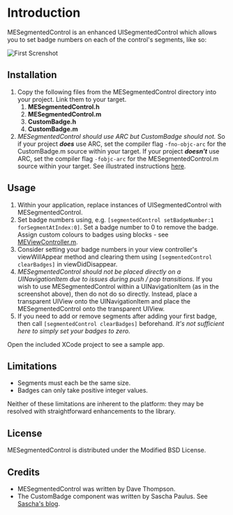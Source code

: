Introduction
=========================

MESegmentedControl is an enhanced UISegmentedControl which allows you to set badge numbers on each of the control's segments, like so:

![First Screnshot](/dave-thompson/MESegmentedControl/raw/master/SampleScreenShot.png)

Installation
-------------------------

1. Copy the following files from the MESegmentedControl directory into your project. Link them to your target.
    1. **MESegmentedControl.h** 
    1. **MESegmentedControl.m**
    1. **CustomBadge.h**
    1. **CustomBadge.m**
1. _MESegmentedControl should use ARC but CustomBadge should not._ So if your project **_does_** use ARC, set the compiler flag `-fno-objc-arc` for the CustomBadge.m source within your target. If your project **_doesn't_** use ARC, set the compiler flag `-fobjc-arc` for the MESegmentedControl.m source within your target. See illustrated instructions [here](http://www.leesilver.net/1/post/2011/8/disabling-arc-on-certain-files-in-xcode.html).


Usage
-------------------------

1. Within your application, replace instances of UISegmentedControl with MESegmentedControl.
1. Set badge numbers using, e.g. `[segmentedControl setBadgeNumber:1 forSegmentAtIndex:0]`. Set a badge number to 0 to remove the badge. Assign custom colours to badges using blocks - see [MEViewController.m](/dave-thompson/MESegmentedControl/blob/master/MESegmentedControl/MEViewController.m).
1. Consider setting your badge numbers in your view controller's viewWillAppear method and clearing them using `[segmentedControl clearBadges]` in viewDidDisappear.
1. _MESegmentedControl should not be placed directly on a UINavigationItem due to issues during push / pop transitions._ If you wish to use MESegmentedControl within a UINavigationItem (as in the screenshot above), then do not do so directly. Instead, place a transparent UIView onto the UINavigationItem and place the MESegmentedControl onto the transparent UIView.
1. If you need to add or remove segments after adding your first badge, then call `[segmentedControl clearBadges]` beforehand. _It's not sufficient here to simply set your badges to zero._

Open the included XCode project to see a sample app.

Limitations
-------------------------

* Segments must each be the same size.
* Badges can only take positive integer values.

Neither of these limitations are inherent to the platform: they may be resolved with straightforward enhancements to the library.

License
-------------------------

MESegmentedControl is distributed under the Modified BSD License.

Credits
-------------------------

* MESegmentedControl was written by Dave Thompson.
* The CustomBadge component was written by Sascha Paulus. See  [Sascha's blog](http://www.spaulus.com/2011/04/custombadge-2-0-retina-ready-scalable-light-reflex/?lang=en).